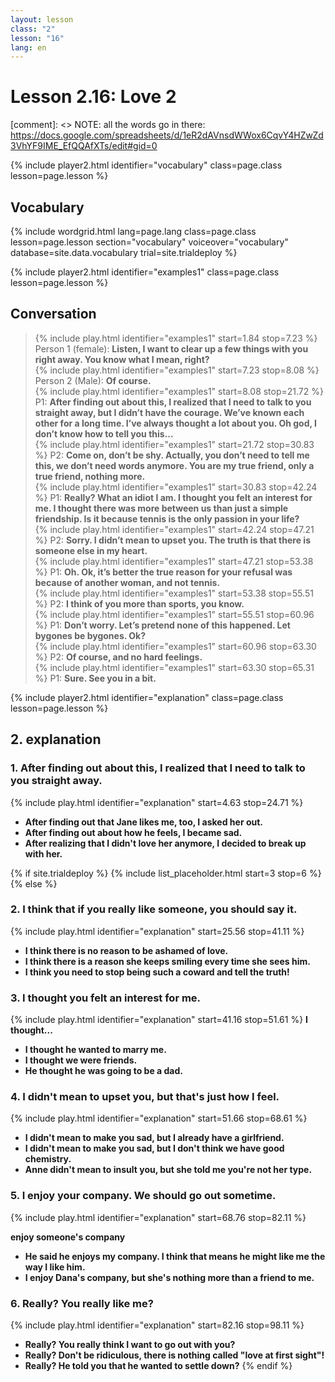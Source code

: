 ```yaml
---
layout: lesson
class: "2"
lesson: "16"
lang: en
---
```



# Lesson 2.16: Love 2

[comment]: <> NOTE: all the words go in there: https://docs.google.com/spreadsheets/d/1eR2dAVnsdWWox6CqvY4HZwZd3VhYF9IME_EfQQAfXTs/edit#gid=0

{% include player2.html identifier="vocabulary" class=page.class lesson=page.lesson %}
## Vocabulary


{% include wordgrid.html lang=page.lang
		class=page.class 
		lesson=page.lesson 
		section="vocabulary"
		voiceover="vocabulary"
		database=site.data.vocabulary 
		trial=site.trialdeploy %}
	


{% include player2.html identifier="examples1" class=page.class lesson=page.lesson %}

## Conversation

> {% include play.html identifier="examples1" start=1.84 stop=7.23 %} Person 1 (female): __Listen, I want to clear up a few things with you right away. You know what I mean, right?__     
> {% include play.html identifier="examples1" start=7.23 stop=8.08 %} Person 2 (Male): __Of course.__     
> {% include play.html identifier="examples1" start=8.08 stop=21.72 %} P1: __After finding out about this, I realized that I need to talk to you straight away, but I didn’t have the courage. We’ve known each other for a long time. I’ve always thought a lot about you. Oh god, I don’t know how to tell you this...__  
> {% include play.html identifier="examples1" start=21.72 stop=30.83 %} P2: __Come on, don’t be shy. Actually, you don’t need to tell me this, we don’t need words anymore. You are my true friend, only a true friend, nothing more.__  
> {% include play.html identifier="examples1" start=30.83 stop=42.24 %} P1: __Really? What an idiot I am. I thought you felt an interest for me. I thought there was more between us than just a simple friendship. Is it because tennis is the only passion in your life?__  
> {% include play.html identifier="examples1" start=42.24 stop=47.21 %} P2: __Sorry. I didn’t mean to upset you. The truth is that there is someone else in my heart.__  
> {% include play.html identifier="examples1" start=47.21 stop=53.38 %} P1: __Oh. Ok, it’s better the true reason for your refusal was because of another woman, and not tennis.__    
> {% include play.html identifier="examples1" start=53.38 stop=55.51 %} P2: __I think of you more than sports, you know.__  
> {% include play.html identifier="examples1" start=55.51 stop=60.96 %} P1: __Don’t worry. Let’s pretend none of this happened. Let bygones be bygones. Ok?__    
> {% include play.html identifier="examples1" start=60.96 stop=63.30 %} P2: __Of course, and no hard feelings.__   
> {% include play.html identifier="examples1" start=63.30 stop=65.31 %} P1: __Sure. See you in a bit.__    


{% include player2.html identifier="explanation" class=page.class lesson=page.lesson %}

## 2. explanation
### 1. After finding out about this, I realized that I need to talk to you straight away.
{% include play.html identifier="explanation" start=4.63 stop=24.71 %}
- __After finding out that Jane likes me, too, I asked her out.__
- __After finding out about how he feels, I became sad.__
- __After realizing that I didn't love her anymore, I decided to break up with her.__

{% if site.trialdeploy %}
  {% include list_placeholder.html start=3 stop=6 %}
  {% else %}


### 2. I think that if you really like someone, you should say it.
{% include play.html identifier="explanation" start=25.56 stop=41.11 %}

- __I think there is no reason to be ashamed of love.__
- __I think there is a reason she keeps smiling every time she sees him.__
- __I think you need to stop being such a coward and tell the truth!__

### 3.  I thought you felt an interest for me.
{% include play.html identifier="explanation" start=41.16 stop=51.61 %}
__I thought...__

- __I thought he wanted to marry me.__
- __I thought we were friends.__
- __He thought he was going to be a dad.__

### 4. I didn't mean to upset you, but that's just how I feel.
{% include play.html identifier="explanation" start=51.66 stop=68.61 %}

- __I didn't mean to make you sad, but I already have a girlfriend.__
- __I didn't mean to make you sad, but I don't think we have good chemistry.__
- __Anne didn't mean to insult you, but she told me you're not her type.__

### 5. I enjoy your company. We should go out sometime.
{% include play.html identifier="explanation" start=68.76 stop=82.11 %}

__enjoy someone's company__
- __He said he enjoys my company. I think that means he might like me the way I like him.__
- __I enjoy Dana's company, but she's nothing more than a friend to me.__


### 6. Really? You really like me?
{% include play.html identifier="explanation" start=82.16 stop=98.11 %}

- __Really? You really think I want to go out with you?__
- __Really? Don't be ridiculous, there is nothing called "love at first sight"!__
- __Really? He told you that he wanted to settle down?__
  {% endif %}
